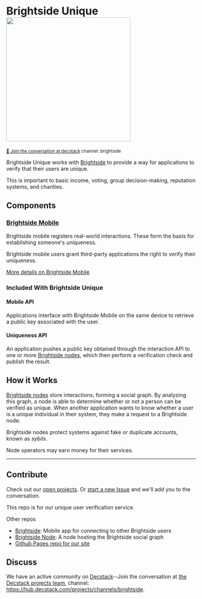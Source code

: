 # Brightside Unique <img width="330px" src="images/brightside.svg"/>
<sup>[💬 Join the conversation at decstack](https://hub.decstack.com/signup_user_complete/?id=wutow3kb6bda5bhptir6aapyfh) channel: brightside</sup>

Brightside Unique works with [Brightside](https://github.com/Brightside-Social/brightside) to provide a way for applications to verify that their users are unique.

This is important to basic income, voting, group decision-making, reputation systems, and charities.

## Components
### [Brightside Mobile](https://github.com/Brightside-Social/brightside)
Brightside mobile registers real-world interactions. These form the basis for establishing someone's uniqueness.

Brightside mobile users grant third-party applications the right to verify their uniqueness.

[More details on Brightside Mobile](https://github.com/Brightside-Social/brightside/wiki/Brightside-Mobile)

### Included With Brightside Unique
#### Mobile API
Applications interface with Brightside Mobile on the same device to retrieve a public key associated with the user.
#### Uniqueness API
An application pushes a public key obtained through the interaction API to one or more [Brightside nodes](https://github.com/Brightside-Social/brightside-node), which then perform a verification check and publish the result.

## How it Works
[Brightside nodes](https://github.com/Brightside-Social/brightside-node) store interactions, forming a social graph. By analyzing this graph, a node is able to determine whether or not a person can be verified as unique. When another application wants to know whether a user is a unique individual in their system, they make a request to a Brightside node.

Brightside nodes protect systems against fake or duplicate accounts, known as _sybils_.

Node operators may earn money for their services.

---
## Contribute

Check out our [open projects](https://github.com/orgs/Brightside-Social/projects).  Or [start a new Issue](https://github.com/Brightside-Social/brightside-unique/issues) and we'll add you to the conversation.

This repo is for our unique user verification service.

Other repos
* [Brightside](https://github.com/Brightside-Social/brightside): Mobile app for connecting to other Brightside users
* [Brightside Node](https://github.com/Brightside-Social/brightside-node): A node hosting the Brightside social graph
* [Github Pages repo for our site](https://github.com/Brightside-Social/Brightside-Social.github.io)

## Discuss

We have an active community on [Decstack](http://decstack.com/)--Join the conversation at [the Decstack projects team](https://hub.decstack.com/signup_user_complete/?id=wutow3kb6bda5bhptir6aapyfh), channel: https://hub.decstack.com/projects/channels/brightside.
